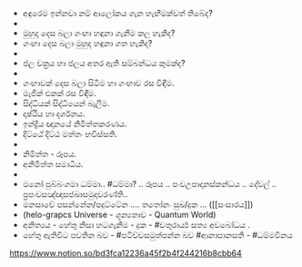 - අඳුරෙම ඉන්නවා නම් ආලෝකය ගැන හැඟීමක්වත් තිබේද?
- 
- මුහුද දෙස බලා ගංඟා හඳුනා ගැනීම කල හැකිද?
- ගංඟා දෙස බලා මුහුද හඳුනා ගත හැකිද?
- 
- ජල චක්‍රය හා ජලය අතර ඇති සම්බන්ධය කුමක්ද?
-  
- ගංඟාවක් දෙ‌ස බලා සිටීම හා  ගංඟාව රස විඳීම.
- මැජික් එකක් රස විඳීම.
- සිද්ධියක් සිද්ධියෙන් බැලීම.
- දෘෂ්ඨිය හා දර්ශනය.
- ඉන්ද්‍රිය ඥාන‌යේ නිමිත්තකරණය.
- දිට්ඨේ දිට්ඨ මත්තං භවිස්සති.
- 
- නිමිත්ත - රූපය.
- අනිමිත්ත සමාධිය.
- 
- මනෝ පුබ්බංගමා ධම්මා..  #ධම්මා?  .. රූපය .. පංචඋපාදානස්කන්ධය .. දේවල් .. ප්‍රපංචසඤ්ඥාසජඛාසමුදාචරණ්ති..
- මනසාචේ පසන්නේන/පදුට්ටේන .... තතෝනං සුඛ/දුක ... ([[සංසාරය]])
- (helo-grapcs Universe - ශූන්‍යතාව - Quantum World)
- අනිත්‍යය - හේතු නිසා හටගැනීම - දුක - #චතුරාර්‍ය්‍ය සත්‍ය අවබෝධය .  
- හේතු ඇතිවිට පවතින බව - #පටිච්චසමුත්පන්න බව #ආනාපානසති - #ධම්මවිනය 

https://www.notion.so/bd3fca12236a45f2b4f244216b8cbb64


